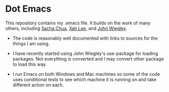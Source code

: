 Dot Emacs 
==========

This repository contains my .emacs file.
It builds on the work of many others, including
[Sacha Chua](https://github.com/sachac),
[Xah Lee](https://github.com/xahlee), and
[John Wiegley](https://github.com/jwiegley).

* The code is reasonably well documented with links to sources for the
  things I am using.

* I have recently started using John Wiegley's use-package for loading
  packages.  Not everything is converted and I may convert other package to
  load this way.

* I run Emacs on both Windows and Mac machines so some of the code uses
  conditional tests to see which machine it is running on and take
  different action on each.

<!---
Some more background information is given in the blog post ...
-->
